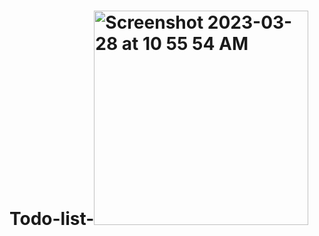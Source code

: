 # Todo-list-<img width="343" alt="Screenshot 2023-03-28 at 10 55 54 AM" src="https://user-images.githubusercontent.com/124015394/228396069-1f6ece79-04c9-492c-b082-ffabd8f7dda7.png">
